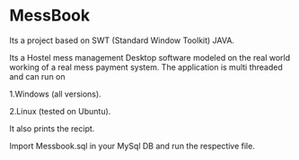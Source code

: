 # MessBook
Its a project based on SWT (Standard Window Toolkit) JAVA.

Its a Hostel mess management Desktop software modeled on the real world working of a real mess payment system.
The application is multi threaded and can run on 

  1.Windows (all versions).
  
  2.Linux (tested on Ubuntu).

It also prints the recipt.  
 
Import Messbook.sql in your MySql DB and run the respective file.
 
